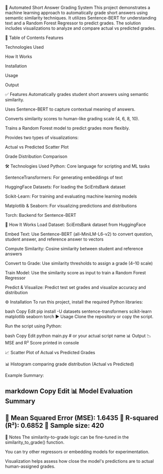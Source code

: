 🧠 Automated Short Answer Grading System
This project demonstrates a machine learning approach to automatically grade short answers using semantic similarity techniques. It utilizes Sentence-BERT for understanding text and a Random Forest Regressor to predict grades. The solution includes visualizations to analyze and compare actual vs predicted grades.

📑 Table of Contents
Features

Technologies Used

How It Works

Installation

Usage

Output

✅ Features
Automatically grades student short answers using semantic similarity.

Uses Sentence-BERT to capture contextual meaning of answers.

Converts similarity scores to human-like grading scale (4, 6, 8, 10).

Trains a Random Forest model to predict grades more flexibly.

Provides two types of visualizations:

Actual vs Predicted Scatter Plot

Grade Distribution Comparison

🛠 Technologies Used
Python: Core language for scripting and ML tasks

SentenceTransformers: For generating embeddings of text

HuggingFace Datasets: For loading the SciEntsBank dataset

Scikit-Learn: For training and evaluating machine learning models

Matplotlib & Seaborn: For visualizing predictions and distributions

Torch: Backend for Sentence-BERT

🧠 How It Works
Load Dataset: SciEntsBank dataset from HuggingFace

Embed Text: Use Sentence-BERT (all-MiniLM-L6-v2) to convert question, student answer, and reference answer to vectors

Compute Similarity: Cosine similarity between student and reference answers

Convert to Grade: Use similarity thresholds to assign a grade (4–10 scale)

Train Model: Use the similarity score as input to train a Random Forest Regressor

Predict & Visualize: Predict test set grades and visualize accuracy and distribution

⚙️ Installation
To run this project, install the required Python libraries:

bash
Copy
Edit
pip install -U datasets sentence-transformers scikit-learn matplotlib seaborn torch
▶️ Usage
Clone the repository or copy the script.

Run the script using Python:

bash
Copy
Edit
python main.py  # or your actual script name
📊 Output
📉 MSE and R² Score printed in console

📈 Scatter Plot of Actual vs Predicted Grades

📊 Histogram comparing grade distribution (Actual vs Predicted)

Example Summary:

markdown
Copy
Edit
📊 Model Evaluation Summary
----------------------------------------
🔹 Mean Squared Error (MSE): 1.6435
🔹 R-squared (R²): 0.6852
🔹 Sample size: 420
----------------------------------------
📌 Notes
The similarity-to-grade logic can be fine-tuned in the similarity_to_grade() function.

You can try other regressors or embedding models for experimentation.

Visualization helps assess how close the model's predictions are to actual human-assigned grades.

